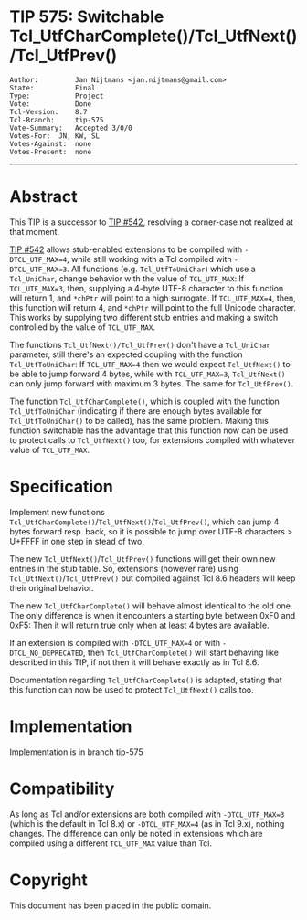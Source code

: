 # TIP 575: Switchable Tcl\_UtfCharComplete()/Tcl\_UtfNext()/Tcl\_UtfPrev()
	Author:         Jan Nijtmans <jan.nijtmans@gmail.com>
	State:          Final
	Type:           Project
	Vote:           Done
	Tcl-Version:    8.7
	Tcl-Branch:     tip-575
	Vote-Summary:	Accepted 3/0/0
	Votes-For:	JN, KW, SL
	Votes-Against:	none
	Votes-Present:	none
-----
# Abstract

This TIP is a successor to [TIP #542](542.md), resolving a corner-case not realized at that moment.

[TIP #542](542.md) allows stub-enabled extensions to be compiled with `-DTCL_UTF_MAX=4`, while
still working with a Tcl compiled with `-DTCL_UTF_MAX=3`. All functions (e.g. `Tcl_UtfToUniChar`)
which use a `Tcl_UniChar`, change behavior with the value of `TCL_UTF_MAX`: If `TCL_UTF_MAX=3`,
then, supplying a 4-byte UTF-8 character to this function will return 1, and `*chPtr` will
point to a high surrogate. If `TCL_UTF_MAX=4`, then, this function will return 4, and `*chPtr`
will point to the full Unicode character. This works by supplying two different stub entries
and making a switch controlled by the value of `TCL_UTF_MAX`.

The functions `Tcl_UtfNext()/Tcl_UtfPrev()` don't have a `Tcl_UniChar` parameter, still there's
an expected coupling with the function `Tcl_UtfToUniChar`: If `TCL_UTF_MAX=4` then we would
expect `Tcl_UtfNext()` to be able to jump forward 4 bytes, while with `TCL_UTF_MAX=3`,
`Tcl_UtfNext()` can only jump forward with maximum 3 bytes. The same for `Tcl_UtfPrev()`.

The function `Tcl_UtfCharComplete()`, which is coupled with the function `Tcl_UtfToUniChar`
(indicating if there are enough bytes available for `Tcl_UtfToUniChar()` to be called),
has the same problem. Making this function switchable has the advantage that this function
now can be used to protect calls to `Tcl_UtfNext()` too, for extensions compiled with
whatever value of `TCL_UTF_MAX`.

# Specification

Implement new functions `Tcl_UtfCharComplete()`/`Tcl_UtfNext()`/`Tcl_UtfPrev()`, which can
jump 4 bytes forward resp. back, so it is possible to jump over UTF-8 characters > U+FFFF
in one step in stead of two.

The new `Tcl_UtfNext()`/`Tcl_UtfPrev()` functions will get their own new entries in the
stub table. So, extensions (however rare) using `Tcl_UtfNext()`/`Tcl_UtfPrev()` but
compiled against Tcl 8.6 headers will keep their original behavior.

The new `Tcl_UtfCharComplete()` will behave almost identical to the old one. The only
difference is when it encounters a starting byte between 0xF0 and 0xF5: Then it will return
true only when at least 4 bytes are available.

If an extension is compiled with `-DTCL_UTF_MAX=4` or with `-DTCL_NO_DEPRECATED`, then
`Tcl_UtfCharComplete()` will start behaving like described in this TIP, if not then it
will behave exactly as in Tcl 8.6.

Documentation regarding `Tcl_UtfCharComplete()` is adapted, stating that this function
can now be used to protect `Tcl_UtfNext()` calls too.

# Implementation

Implementation is in branch tip-575

# Compatibility

As long as Tcl and/or extensions are both compiled with `-DTCL_UTF_MAX=3` (which is
the default in Tcl 8.x) or `-DTCL_UTF_MAX=4` (as in Tcl 9.x), nothing changes.
The difference can only be noted in extensions which are compiled using a different
`TCL_UTF_MAX` value than Tcl.

# Copyright

This document has been placed in the public domain.
